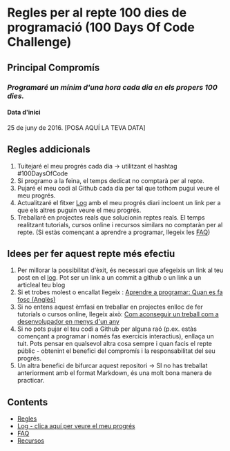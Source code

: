 # Regles per al repte 100 dies de programació (100 Days Of Code Challenge)

## Principal Compromís
### *Programaré un mínim d'una hora cada dia en els propers 100 dies.*

#### Data d'inici
25 de juny de 2016. [POSA AQUÍ LA TEVA DATA]

## Regles addicionals 
1. Tuitejaré el meu progrés cada dia -> utilitzant el hashtag #100DaysOfCode
2. Si programo a la feina, el temps dedicat no comptarà per al repte.
3. Pujaré el meu codi al Github cada dia per tal que tothom pugui veure el meu progrés.
4. Actualitzaré el fitxer [Log](log.md) amb el meu progrés diari incloent un link per a que els altres puguin veure el meu progrés.
5. Treballaré en projectes reals que solucionin reptes reals. El temps realitzant tutorials, cursos online i recursos similars no comptaràn per al repte. (Si estàs començant a aprendre a programar, llegeix les [FAQ](FAQ.md))


## Idees per fer aquest repte més efectiu
1. Per millorar la possibilitat d'èxit, és necessari que afegeixis un link al teu post en el [log](log.md). Pot ser un link a un commit a github o un link a un articleal teu blog
2. Si et trobes molest o encallat llegeix : [Aprendre a programar: Quan es fa fosc (Anglès)](https://medium.freecodecamp.com/learning-to-code-when-it-gets-dark-e485edfb58fd)
3. Si no entens aquest èmfasi en treballar en projectes enlloc de fer tutorials o cursos online, llegeix això: [Com aconseguir un treball com a desenvolupador en menys d'un any](https://medium.freecodecamp.com/how-to-get-a-developer-job-in-less-than-a-year-c27bbfe71645)
4. Si no pots pujar el teu codi a Github per alguna raó (p.ex. estàs començant a programar i només fas exercicis interactius), enllaça un tuit. Pots pensar en qualsevol altra cosa sempre i quan facis el repte públic - obtenint el benefici del compromís i la responsabilitat del seu progrés.
5. Un altra benefici de bifurcar aquest repositori -> SI no has treballat anteriorment amb el format Markdown, és una molt bona manera de practicar.

## Contents
* [Regles](rules.md)
* [Log - clica aquí per veure el meu progrés](log.md)
* [FAQ](FAQ.md)
* [Recursos](resources.md)

